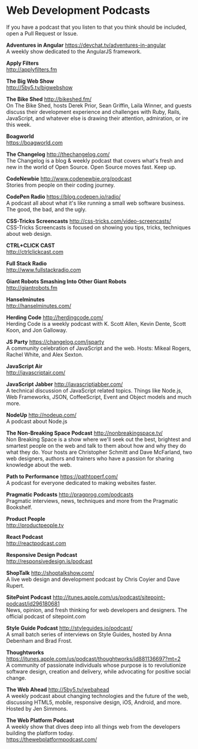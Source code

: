 # Web Development Podcasts

If you have a podcast that you listen to that you think should be included, open a Pull Request or Issue.

**Adventures in Angular** https://devchat.tv/adventures-in-angular
<br>A weekly show dedicated to the AngularJS framework.

**Apply Filters**
<br>http://applyfilters.fm

**The Big Web Show**
<br>http://5by5.tv/bigwebshow

**The Bike Shed** http://bikeshed.fm/
<br>On The Bike Shed, hosts Derek Prior, Sean Griffin, Laila Winner, and guests discuss their development experience and challenges with Ruby, Rails, JavaScript, and whatever else is drawing their attention, admiration, or ire this week.

**Boagworld**
<br>https://boagworld.com

**The Changelog** http://thechangelog.com/
<br>The Changelog is a blog & weekly podcast that covers what's fresh and new in the world of Open Source. Open Source moves fast. Keep up.

**CodeNewbie** http://www.codenewbie.org/podcast
<br>Stories from people on their coding journey.

**CodePen Radio** https://blog.codepen.io/radio/
<br>A podcast all about what it's like running a small web software business. The good, the bad, and the ugly.

**CSS-Tricks Screencasts** http://css-tricks.com/video-screencasts/
<br>CSS-Tricks Screencasts is focused on showing you tips, tricks, techniques about web design.

**CTRL+CLICK CAST**
<br>http://ctrlclickcast.com

**Full Stack Radio**
<br>http://www.fullstackradio.com

**Giant Robots Smashing Into Other Giant Robots**
<br>http://giantrobots.fm

**Hanselminutes** 
<br>http://hanselminutes.com/

**Herding Code** http://herdingcode.com/
<br>Herding Code is a weekly podcast with K. Scott Allen, Kevin Dente, Scott Koon, and Jon Galloway.

**JS Party** https://changelog.com/jsparty
<br>A community celebration of JavaScript and the web. Hosts: Mikeal Rogers, Rachel White, and Alex Sexton.

**JavaScript Air**
<br>http://javascriptair.com/

**JavaScript Jabber** http://javascriptjabber.com/
<br>A technical discussion of JavaScript related topics. Things like Node.js, Web Frameworks, JSON, CoffeeScript, Event and Object models and much more.

**NodeUp** http://nodeup.com/
<br>A podcast about Node.js

**The Non-Breaking Space Podcast** http://nonbreakingspace.tv/
<br>Non Breaking Space is a show where we'll seek out the best, brightest and smartest people on the web and talk to them about how and why they do what they do. Your hosts are Christopher Schmitt and Dave McFarland, two web designers, authors and trainers who have a passion for sharing knowledge about the web.

**Path to Performance** https://pathtoperf.com/
<br>A podcast for everyone dedicated to making websites faster.

**Pragmatic Podcasts** http://pragprog.com/podcasts
<br>Pragmatic interviews, news, techniques and more from the Pragmatic Bookshelf.

**Product People**
<br>http://productpeople.tv

**React Podcast**
<br>http://reactpodcast.com

**Responsive Design Podcast**
<br>http://responsivedesign.is/podcast

**ShopTalk** http://shoptalkshow.com/
<br>A live web design and development podcast by Chris Coyier and Dave Rupert.

**SitePoint Podcast** http://itunes.apple.com/us/podcast/sitepoint-podcast/id296180681
<br>News, opinion, and fresh thinking for web developers and designers. The official podcast of sitepoint.com

**Style Guide Podcast** http://styleguides.io/podcast/
<br>A small batch series of interviews on Style Guides, hosted by Anna Debenham and Brad Frost.

**Thoughtworks** https://itunes.apple.com/us/podcast/thoughtworks/id881136697?mt=2
<br>A community of passionate individuals whose purpose is to revolutionize software design, creation and delivery, while advocating for positive social change.

**The Web Ahead** http://5by5.tv/webahead
<br>A weekly podcast about changing technologies and the future of the web, discussing HTML5, mobile, responsive design, iOS, Android, and more. Hosted by Jen Simmons.

**The Web Platform Podcast**
<br>A weekly show that dives deep into all things web from the developers building the platform today.
<br>https://thewebplatformpodcast.com/
